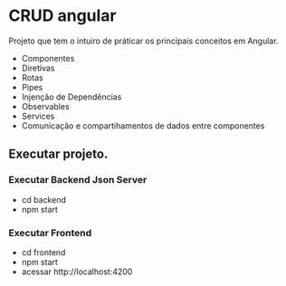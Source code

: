 # CRUD angular

Projeto que tem o intuiro de práticar os principais conceitos em Angular.

- Componentes
- Diretivas
- Rotas
- Pipes
- Injenção de Dependências
- Observables
- Services
- Comunicação e compartihamentos de dados entre componentes

## Executar projeto.

### Executar Backend Json Server

- cd backend
- npm start

### Executar Frontend

- cd frontend
- npm start
- acessar http://localhost:4200
